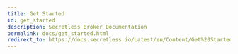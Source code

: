```yaml
---
title: Get Started
id: get_started
description: Secretless Broker Documentation
permalink: docs/get_started.html
redirect_to: https://docs.secretless.io/Latest/en/Content/Get%20Started/quick_start.htm
---
```

